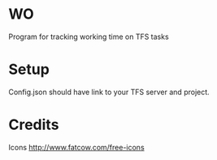 # WO
Program for tracking working time on TFS tasks

# Setup
Config.json should have link to your TFS server and project.

# Credits
Icons http://www.fatcow.com/free-icons 